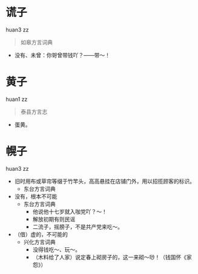 # 谎子
huan3 zz
> 如皋方言词典
- 没有、未曾：你哿曾带钱吖？——带～！

# 黄子
huan1 zz
> 泰县方言志
- 蛋黄。

# 幌子
huan3 zz
+ 旧时用布或草帘等缀于竹竿头，高高悬挂在店铺门外，用以招揽顾客的标识。
  * 东台方言词典
+ 没有，根本不可能
  * 东台方言词典
    - 他说他十七岁就入咖党吖？～！
    - 解放初期有则民谣
    - 二流子，摇膀子，不是共产党来吃～。
+ （借）虚的，不可能的
  * 兴化方言词典
    - 没得钱吃～、玩～。
    - （木料给了人家）说定春上砌房子的，这一来砌～唦！（钱国怀《家怨》）
